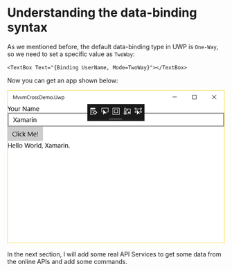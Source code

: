 # Understanding the data-binding syntax

As we mentioned before, the default data-binding type in UWP is `One-Way`, so we need to set a specific value as `TwoWay`:

```markup
<TextBox Text="{Binding UserName, Mode=TwoWay}"></TextBox>
```

Now you can get an app shown below:

![](../../.gitbook/assets/image%20%2823%29.png)

In the next section, I will add some real API Services to get some data from the online APIs and add some commands.

